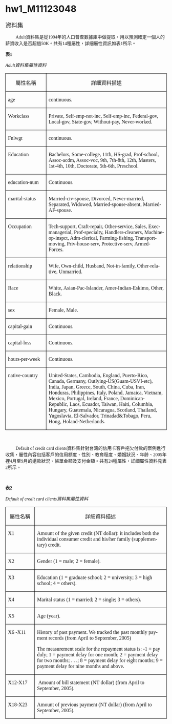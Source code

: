 # hw1_M11123048



<html>

<head>
<meta http-equiv=Content-Type content="text/html; charset=big5">
<meta name=Generator content="Microsoft Word 15 (filtered)">

<!--
 /* Font Definitions */
 @font-face
	{font-family:新細明體;
	panose-1:2 2 5 0 0 0 0 0 0 0;}
@font-face
	{font-family:"Cambria Math";
	panose-1:2 4 5 3 5 4 6 3 2 4;}
@font-face
	{font-family:Calibri;
	panose-1:2 15 5 2 2 2 4 3 2 4;}
@font-face
	{font-family:標楷體;
	panose-1:3 0 5 9 0 0 0 0 0 0;}
@font-face
	{font-family:"Segoe UI";
	panose-1:2 11 5 2 4 2 4 2 2 3;}
@font-face
	{font-family:"\@標楷體";}
@font-face
	{font-family:"\@新細明體";
	panose-1:2 1 6 1 0 1 1 1 1 1;}
 /* Style Definitions */
 p.MsoNormal, li.MsoNormal, div.MsoNormal
	{margin:0cm;
	font-size:12.0pt;
	font-family:"Calibri",sans-serif;}
p.MsoFooter, li.MsoFooter, div.MsoFooter
	{mso-style-link:"頁尾 字元";
	margin:0cm;
	layout-grid-mode:char;
	font-size:10.0pt;
	font-family:"Calibri",sans-serif;}
p.MsoListParagraph, li.MsoListParagraph, div.MsoListParagraph
	{margin-top:0cm;
	margin-right:0cm;
	margin-bottom:0cm;
	margin-left:24.0pt;
	font-size:12.0pt;
	font-family:"Calibri",sans-serif;}
span.a
	{mso-style-name:"頁尾 字元";
	mso-style-link:頁尾;}
span.normaltextrun
	{mso-style-name:normaltextrun;}
span.eop
	{mso-style-name:eop;}
.MsoChpDefault
	{font-family:"Calibri",sans-serif;}
 /* Page Definitions */
 @page WordSection1
	{size:595.3pt 841.9pt;
	margin:72.0pt 90.0pt 72.0pt 90.0pt;
	layout-grid:18.0pt;}
div.WordSection1
	{page:WordSection1;}
 /* List Definitions */
 ol
	{margin-bottom:0cm;}
ul
	{margin-bottom:0cm;}
-->


</head>

<body lang=ZH-TW link="#0563C1" vlink="#954F72" style='word-wrap:break-word;
text-justify-trim:punctuation'>

<div class=WordSection1 style='layout-grid:18.0pt'>

<p class=MsoListParagraph style='margin-left:0cm'><a name="_Toc117676158"><span
style='font-size:14.0pt;font-family:標楷體'>資料集</span></a></p>

<p class=MsoListParagraph style='margin-left:0cm;text-indent:24.0pt'><span
lang=EN-US style='font-family:"Times New Roman",serif'>Adult</span><span
style='font-family:標楷體'>資料集是從</span><span lang=EN-US style='font-family:"Times New Roman",serif'>1994</span><span
style='font-family:標楷體'>年的人口普查數據庫中做提取，用以預測確定一個人的薪資收入是否超過</span><span
lang=EN-US style='font-family:"Times New Roman",serif'>50K</span><span
style='font-family:標楷體'>。共有</span><span lang=EN-US style='font-family:"Times New Roman",serif'>14</span><span
style='font-family:標楷體'>種屬性，詳細屬性資訊如表</span><span lang=EN-US style='font-family:
"Times New Roman",serif'>1</span><span style='font-family:標楷體'>所示。</span></p>

<p class=MsoListParagraph style='margin-left:0cm'><b><span style='font-family:
標楷體'>表</span></b><b><span lang=EN-US style='font-family:"Times New Roman",serif'>1</span></b></p>

<p class=MsoListParagraph style='margin-left:0cm'><a name="_Hlk117675615"><i><span
lang=EN-US style='font-family:"Times New Roman",serif'>Adult</span></i></a><i><span
style='font-family:標楷體'>資料集屬性資料</span></i></p>

<table class=MsoTableGrid border=1 cellspacing=0 cellpadding=0
 style='border-collapse:collapse;border:none'>
 <tr>
  <td width=123 valign=top style='width:91.9pt;border:solid windowtext 1.0pt;
  padding:0cm 5.4pt 0cm 5.4pt'>
  <p class=MsoListParagraph align=center style='margin-left:0cm;text-align:
  center'><span style='font-family:標楷體'>屬性名稱</span></p>
  </td>
  <td width=431 valign=top style='width:322.9pt;border:solid windowtext 1.0pt;
  border-left:none;padding:0cm 5.4pt 0cm 5.4pt'>
  <p class=MsoListParagraph align=center style='margin-left:0cm;text-align:
  center'><span style='font-family:標楷體'>詳細資料描述</span></p>
  </td>
 </tr>
 <tr>
  <td width=123 valign=top style='width:91.9pt;border:solid windowtext 1.0pt;
  border-top:none;padding:0cm 5.4pt 0cm 5.4pt'>
  <p class=MsoListParagraph style='margin-left:0cm'><span lang=EN-US
  style='font-family:"Times New Roman",serif'>age</span></p>
  </td>
  <td width=431 valign=top style='width:322.9pt;border-top:none;border-left:
  none;border-bottom:solid windowtext 1.0pt;border-right:solid windowtext 1.0pt;
  padding:0cm 5.4pt 0cm 5.4pt'>
  <p class=MsoListParagraph style='margin-left:0cm'><span lang=EN-US
  style='font-family:"Times New Roman",serif'>continuous.</span></p>
  </td>
 </tr>
 <tr>
  <td width=123 valign=top style='width:91.9pt;border:solid windowtext 1.0pt;
  border-top:none;padding:0cm 5.4pt 0cm 5.4pt'>
  <p class=MsoListParagraph style='margin-left:0cm'><span lang=EN-US
  style='font-family:"Times New Roman",serif'>Workclass</span></p>
  </td>
  <td width=431 valign=top style='width:322.9pt;border-top:none;border-left:
  none;border-bottom:solid windowtext 1.0pt;border-right:solid windowtext 1.0pt;
  padding:0cm 5.4pt 0cm 5.4pt'>
  <p class=MsoListParagraph style='margin-left:0cm'><span lang=EN-US
  style='font-family:"Times New Roman",serif'>Private, Self-emp-not-inc,
  Self-emp-inc, Federal-gov, Local-gov, State-gov, Without-pay, Never-worked.</span></p>
  </td>
 </tr>
 <tr>
  <td width=123 valign=top style='width:91.9pt;border:solid windowtext 1.0pt;
  border-top:none;padding:0cm 5.4pt 0cm 5.4pt'>
  <p class=MsoListParagraph style='margin-left:0cm'><span lang=EN-US
  style='font-family:"Times New Roman",serif'>Fnlwgt</span></p>
  </td>
  <td width=431 valign=top style='width:322.9pt;border-top:none;border-left:
  none;border-bottom:solid windowtext 1.0pt;border-right:solid windowtext 1.0pt;
  padding:0cm 5.4pt 0cm 5.4pt'>
  <p class=MsoListParagraph style='margin-left:0cm'><span lang=EN-US
  style='font-family:"Times New Roman",serif'>continuous.</span></p>
  </td>
 </tr>
 <tr>
  <td width=123 valign=top style='width:91.9pt;border:solid windowtext 1.0pt;
  border-top:none;padding:0cm 5.4pt 0cm 5.4pt'>
  <p class=MsoListParagraph style='margin-left:0cm'><span lang=EN-US
  style='font-family:"Times New Roman",serif'>Education</span></p>
  </td>
  <td width=431 valign=top style='width:322.9pt;border-top:none;border-left:
  none;border-bottom:solid windowtext 1.0pt;border-right:solid windowtext 1.0pt;
  padding:0cm 5.4pt 0cm 5.4pt'>
  <p class=MsoListParagraph style='margin-left:0cm'><span lang=EN-US
  style='font-family:"Times New Roman",serif'>Bachelors, Some-college, 11th,
  HS-grad, Prof-school, Assoc-acdm, Assoc-voc, 9th, 7th-8th, 12th, Masters,
  1st-4th, 10th, Doctorate, 5th-6th, Preschool.</span></p>
  </td>
 </tr>
 <tr>
  <td width=123 valign=top style='width:91.9pt;border:solid windowtext 1.0pt;
  border-top:none;padding:0cm 5.4pt 0cm 5.4pt'>
  <p class=MsoListParagraph style='margin-left:0cm'><span lang=EN-US
  style='font-family:"Times New Roman",serif'>education-num</span></p>
  </td>
  <td width=431 valign=top style='width:322.9pt;border-top:none;border-left:
  none;border-bottom:solid windowtext 1.0pt;border-right:solid windowtext 1.0pt;
  padding:0cm 5.4pt 0cm 5.4pt'>
  <p class=MsoListParagraph style='margin-left:0cm'><span lang=EN-US
  style='font-family:"Times New Roman",serif'>Continuous.</span></p>
  </td>
 </tr>
 <tr>
  <td width=123 valign=top style='width:91.9pt;border:solid windowtext 1.0pt;
  border-top:none;padding:0cm 5.4pt 0cm 5.4pt'>
  <p class=MsoListParagraph style='margin-left:0cm'><span lang=EN-US
  style='font-family:"Times New Roman",serif'>marital-status</span></p>
  </td>
  <td width=431 valign=top style='width:322.9pt;border-top:none;border-left:
  none;border-bottom:solid windowtext 1.0pt;border-right:solid windowtext 1.0pt;
  padding:0cm 5.4pt 0cm 5.4pt'>
  <p class=MsoListParagraph style='margin-left:0cm'><span lang=EN-US
  style='font-family:"Times New Roman",serif'>Married-civ-spouse, Divorced,
  Never-married, Separated, Widowed, Married-spouse-absent, Married-AF-spouse.</span></p>
  </td>
 </tr>
 <tr>
  <td width=123 valign=top style='width:91.9pt;border:solid windowtext 1.0pt;
  border-top:none;padding:0cm 5.4pt 0cm 5.4pt'>
  <p class=MsoListParagraph style='margin-left:0cm'><span lang=EN-US
  style='font-family:"Times New Roman",serif'>Occupation</span></p>
  </td>
  <td width=431 valign=top style='width:322.9pt;border-top:none;border-left:
  none;border-bottom:solid windowtext 1.0pt;border-right:solid windowtext 1.0pt;
  padding:0cm 5.4pt 0cm 5.4pt'>
  <p class=MsoListParagraph style='margin-left:0cm'><span lang=EN-US
  style='font-family:"Times New Roman",serif'>Tech-support, Craft-repair,
  Other-service, Sales, Exec-managerial, Prof-specialty, Handlers-cleaners,
  Machine-op-inspct, Adm-clerical, Farming-fishing, Transport-moving,
  Priv-house-serv, Protective-serv, Armed-Forces.</span></p>
  </td>
 </tr>
 <tr>
  <td width=123 valign=top style='width:91.9pt;border:solid windowtext 1.0pt;
  border-top:none;padding:0cm 5.4pt 0cm 5.4pt'>
  <p class=MsoListParagraph style='margin-left:0cm'><span lang=EN-US
  style='font-family:"Times New Roman",serif'>relationship </span></p>
  </td>
  <td width=431 valign=top style='width:322.9pt;border-top:none;border-left:
  none;border-bottom:solid windowtext 1.0pt;border-right:solid windowtext 1.0pt;
  padding:0cm 5.4pt 0cm 5.4pt'>
  <p class=MsoListParagraph style='margin-left:0cm'><span lang=EN-US
  style='font-family:"Times New Roman",serif'>Wife, Own-child, Husband,
  Not-in-family, Other-relative, Unmarried.</span></p>
  </td>
 </tr>
 <tr>
  <td width=123 valign=top style='width:91.9pt;border:solid windowtext 1.0pt;
  border-top:none;padding:0cm 5.4pt 0cm 5.4pt'>
  <p class=MsoListParagraph style='margin-left:0cm'><span lang=EN-US
  style='font-family:"Times New Roman",serif'>Race</span></p>
  </td>
  <td width=431 valign=top style='width:322.9pt;border-top:none;border-left:
  none;border-bottom:solid windowtext 1.0pt;border-right:solid windowtext 1.0pt;
  padding:0cm 5.4pt 0cm 5.4pt'>
  <p class=MsoListParagraph style='margin-left:0cm'><span lang=EN-US
  style='font-family:"Times New Roman",serif'>White, Asian-Pac-Islander,
  Amer-Indian-Eskimo, Other, Black.</span></p>
  </td>
 </tr>
 <tr>
  <td width=123 valign=top style='width:91.9pt;border:solid windowtext 1.0pt;
  border-top:none;padding:0cm 5.4pt 0cm 5.4pt'>
  <p class=MsoListParagraph style='margin-left:0cm'><span lang=EN-US
  style='font-family:"Times New Roman",serif'>sex </span></p>
  </td>
  <td width=431 valign=top style='width:322.9pt;border-top:none;border-left:
  none;border-bottom:solid windowtext 1.0pt;border-right:solid windowtext 1.0pt;
  padding:0cm 5.4pt 0cm 5.4pt'>
  <p class=MsoListParagraph style='margin-left:0cm'><span lang=EN-US
  style='font-family:"Times New Roman",serif'>Female, Male.</span></p>
  </td>
 </tr>
 <tr>
  <td width=123 valign=top style='width:91.9pt;border:solid windowtext 1.0pt;
  border-top:none;padding:0cm 5.4pt 0cm 5.4pt'>
  <p class=MsoListParagraph style='margin-left:0cm'><span lang=EN-US
  style='font-family:"Times New Roman",serif'>capital-gain</span></p>
  </td>
  <td width=431 valign=top style='width:322.9pt;border-top:none;border-left:
  none;border-bottom:solid windowtext 1.0pt;border-right:solid windowtext 1.0pt;
  padding:0cm 5.4pt 0cm 5.4pt'>
  <p class=MsoListParagraph style='margin-left:0cm'><span lang=EN-US
  style='font-family:"Times New Roman",serif'>Continuous.</span></p>
  </td>
 </tr>
 <tr>
  <td width=123 valign=top style='width:91.9pt;border:solid windowtext 1.0pt;
  border-top:none;padding:0cm 5.4pt 0cm 5.4pt'>
  <p class=MsoListParagraph style='margin-left:0cm'><span lang=EN-US
  style='font-family:"Times New Roman",serif'>capital-loss</span></p>
  </td>
  <td width=431 valign=top style='width:322.9pt;border-top:none;border-left:
  none;border-bottom:solid windowtext 1.0pt;border-right:solid windowtext 1.0pt;
  padding:0cm 5.4pt 0cm 5.4pt'>
  <p class=MsoListParagraph style='margin-left:0cm'><span lang=EN-US
  style='font-family:"Times New Roman",serif'>Continuous.</span></p>
  </td>
 </tr>
 <tr>
  <td width=123 valign=top style='width:91.9pt;border:solid windowtext 1.0pt;
  border-top:none;padding:0cm 5.4pt 0cm 5.4pt'>
  <p class=MsoListParagraph style='margin-left:0cm'><span lang=EN-US
  style='font-family:"Times New Roman",serif'>hours-per-week</span></p>
  </td>
  <td width=431 valign=top style='width:322.9pt;border-top:none;border-left:
  none;border-bottom:solid windowtext 1.0pt;border-right:solid windowtext 1.0pt;
  padding:0cm 5.4pt 0cm 5.4pt'>
  <p class=MsoListParagraph style='margin-left:0cm'><span lang=EN-US
  style='font-family:"Times New Roman",serif'>Continuous.</span></p>
  </td>
 </tr>
 <tr>
  <td width=123 valign=top style='width:91.9pt;border:solid windowtext 1.0pt;
  border-top:none;padding:0cm 5.4pt 0cm 5.4pt'>
  <p class=MsoListParagraph style='margin-left:0cm'><span lang=EN-US
  style='font-family:"Times New Roman",serif'>native-country</span></p>
  </td>
  <td width=431 valign=top style='width:322.9pt;border-top:none;border-left:
  none;border-bottom:solid windowtext 1.0pt;border-right:solid windowtext 1.0pt;
  padding:0cm 5.4pt 0cm 5.4pt'>
  <p class=MsoListParagraph style='margin-left:0cm'><span lang=EN-US
  style='font-family:"Times New Roman",serif'>United-States, Cambodia, England,
  Puerto-Rico, Canada, Germany, Outlying-US(Guam-USVI-etc), India, Japan,
  Greece, South, China, Cuba, Iran, Honduras, Philippines, Italy, Poland,
  Jamaica, Vietnam, Mexico, Portugal, Ireland, France, Dominican-Republic,
  Laos, Ecuador, Taiwan, Haiti, Columbia, Hungary, Guatemala, Nicaragua,
  Scotland, Thailand, Yugoslavia, El-Salvador, Trinadad&amp;Tobago, Peru, Hong,
  Holand-Netherlands.</span></p>
  </td>
 </tr>
</table>

<p class=MsoListParagraph style='margin-left:0cm;text-indent:24.0pt'><span
lang=EN-US style='font-family:"Times New Roman",serif'>&nbsp;</span></p>

<p class=MsoListParagraph style='margin-left:0cm;text-indent:24.0pt'><span
lang=EN-US style='font-family:"Times New Roman",serif'>Default of credit card
clients</span><span style='font-family:標楷體'>資料集針對台灣的信用卡客戶拖欠付款的案例進行收集，屬性內容包括客戶的信用額度、性別、教育程度、婚姻狀況、年齡、</span><span
lang=EN-US style='font-family:"Times New Roman",serif'>2005</span><span
style='font-family:標楷體'>年裡</span><span lang=EN-US style='font-family:"Times New Roman",serif'>4</span><span
style='font-family:標楷體'>月至</span><span lang=EN-US style='font-family:"Times New Roman",serif'>9</span><span
style='font-family:標楷體'>月的還款狀況、帳單金額及支付金額。共有</span><span lang=EN-US
style='font-family:"Times New Roman",serif'>24</span><span style='font-family:
標楷體'>種屬性，詳細屬性資料見表</span><span lang=EN-US style='font-family:"Times New Roman",serif'>2</span><span
style='font-family:標楷體'>所示。</span></p>

<p class=MsoListParagraph style='margin-left:0cm'><span lang=EN-US
style='font-family:"Times New Roman",serif'>&nbsp;</span></p>

<p class=MsoListParagraph style='margin-left:0cm'><b><span style='font-family:
標楷體'>表</span></b><b><span lang=EN-US style='font-family:"Times New Roman",serif'>2</span></b></p>

<p class=MsoListParagraph style='margin-left:0cm'><i><span lang=EN-US
style='font-family:"Times New Roman",serif'>Default of credit card clients</span></i><i><span
style='font-family:標楷體'>資料集屬性資料</span></i></p>

<table class=MsoTableGrid border=1 cellspacing=0 cellpadding=0
 style='border-collapse:collapse;border:none'>
 <tr>
  <td width=85 valign=top style='width:63.55pt;border:solid windowtext 1.0pt;
  padding:0cm 5.4pt 0cm 5.4pt'>
  <p class=MsoListParagraph align=center style='margin-left:0cm;text-align:
  center'><span style='font-family:標楷體'>屬性名稱</span></p>
  </td>
  <td width=468 valign=top style='width:351.25pt;border:solid windowtext 1.0pt;
  border-left:none;padding:0cm 5.4pt 0cm 5.4pt'>
  <p class=MsoListParagraph align=center style='margin-left:0cm;text-align:
  center'><span style='font-family:標楷體'>詳細資料描述</span></p>
  </td>
 </tr>
 <tr>
  <td width=85 valign=top style='width:63.55pt;border:solid windowtext 1.0pt;
  border-top:none;padding:0cm 5.4pt 0cm 5.4pt'>
  <p class=MsoListParagraph style='margin-left:0cm'><span class=normaltextrun><span
  lang=EN-US style='font-family:"Times New Roman",serif'>X1</span></span></p>
  </td>
  <td width=468 valign=top style='width:351.25pt;border-top:none;border-left:
  none;border-bottom:solid windowtext 1.0pt;border-right:solid windowtext 1.0pt;
  padding:0cm 5.4pt 0cm 5.4pt'>
  <p class=MsoListParagraph style='margin-left:0cm'><span lang=EN-US
  style='font-family:"Times New Roman",serif'>Amount of the given credit (NT
  dollar): it includes both the individual consumer credit and his/her family
  (supplementary) credit.</span></p>
  </td>
 </tr>
 <tr>
  <td width=85 valign=top style='width:63.55pt;border:solid windowtext 1.0pt;
  border-top:none;padding:0cm 5.4pt 0cm 5.4pt'>
  <p class=MsoListParagraph style='margin-left:0cm'><span class=normaltextrun><span
  lang=EN-US style='font-family:"Times New Roman",serif'>X2</span></span></p>
  </td>
  <td width=468 valign=top style='width:351.25pt;border-top:none;border-left:
  none;border-bottom:solid windowtext 1.0pt;border-right:solid windowtext 1.0pt;
  padding:0cm 5.4pt 0cm 5.4pt'>
  <p class=MsoListParagraph style='margin-left:0cm'><span lang=EN-US
  style='font-family:"Times New Roman",serif'>Gender (1 = male; 2 = female).</span></p>
  </td>
 </tr>
 <tr>
  <td width=85 valign=top style='width:63.55pt;border:solid windowtext 1.0pt;
  border-top:none;padding:0cm 5.4pt 0cm 5.4pt'>
  <p class=MsoListParagraph style='margin-left:0cm'><span class=normaltextrun><span
  lang=EN-US style='font-family:"Times New Roman",serif'>X3</span></span></p>
  </td>
  <td width=468 valign=top style='width:351.25pt;border-top:none;border-left:
  none;border-bottom:solid windowtext 1.0pt;border-right:solid windowtext 1.0pt;
  padding:0cm 5.4pt 0cm 5.4pt'>
  <p class=MsoListParagraph style='margin-left:0cm'><span lang=EN-US
  style='font-family:"Times New Roman",serif'>Education (1 = graduate school; 2
  = university; 3 = high school; 4 = others).</span></p>
  </td>
 </tr>
 <tr>
  <td width=85 valign=top style='width:63.55pt;border:solid windowtext 1.0pt;
  border-top:none;padding:0cm 5.4pt 0cm 5.4pt'>
  <p class=MsoListParagraph style='margin-left:0cm'><span class=normaltextrun><span
  lang=EN-US style='font-family:"Times New Roman",serif'>X4</span></span></p>
  </td>
  <td width=468 valign=top style='width:351.25pt;border-top:none;border-left:
  none;border-bottom:solid windowtext 1.0pt;border-right:solid windowtext 1.0pt;
  padding:0cm 5.4pt 0cm 5.4pt'>
  <p class=MsoListParagraph style='margin-left:0cm'><span lang=EN-US
  style='font-family:"Times New Roman",serif'>Marital status (1 = married; 2 =
  single; 3 = others). </span></p>
  </td>
 </tr>
 <tr>
  <td width=85 valign=top style='width:63.55pt;border:solid windowtext 1.0pt;
  border-top:none;padding:0cm 5.4pt 0cm 5.4pt'>
  <p class=MsoListParagraph style='margin-left:0cm'><span class=normaltextrun><span
  lang=EN-US style='font-family:"Times New Roman",serif'>X5</span></span></p>
  </td>
  <td width=468 valign=top style='width:351.25pt;border-top:none;border-left:
  none;border-bottom:solid windowtext 1.0pt;border-right:solid windowtext 1.0pt;
  padding:0cm 5.4pt 0cm 5.4pt'>
  <p class=MsoListParagraph style='margin-left:0cm'><span lang=EN-US
  style='font-family:"Times New Roman",serif'>Age (year).</span></p>
  </td>
 </tr>
 <tr>
  <td width=85 valign=top style='width:63.55pt;border:solid windowtext 1.0pt;
  border-top:none;padding:0cm 5.4pt 0cm 5.4pt'>
  <p class=MsoListParagraph style='margin-left:0cm'><span class=normaltextrun><span
  lang=EN-US style='font-family:"Times New Roman",serif'>X6</span></span><span
  class=eop><span lang=EN-US style='font-family:"Times New Roman",serif'>&nbsp;-X11</span></span></p>
  </td>
  <td width=468 valign=top style='width:351.25pt;border-top:none;border-left:
  none;border-bottom:solid windowtext 1.0pt;border-right:solid windowtext 1.0pt;
  padding:0cm 5.4pt 0cm 5.4pt'>
  <p class=MsoListParagraph style='margin-left:0cm'><span lang=EN-US
  style='font-family:"Times New Roman",serif'>History of past payment. We
  tracked the past monthly payment records (from April to September, 2005)</span></p>
  <p class=MsoListParagraph style='margin-left:0cm'><span lang=EN-US
  style='font-family:"Times New Roman",serif'>The measurement scale for the
  repayment status is: -1 = pay duly; 1 = payment delay for one month; 2 =
  payment delay for two months; . . .; 8 = payment delay for eight months; 9 =
  payment delay for nine months and above.</span></p>
  </td>
 </tr>
 <tr>
  <td width=85 valign=top style='width:63.55pt;border:solid windowtext 1.0pt;
  border-top:none;padding:0cm 5.4pt 0cm 5.4pt'>
  <p class=MsoListParagraph style='margin-left:0cm'><span class=normaltextrun><span
  lang=EN-US style='font-family:"Times New Roman",serif'>X12-X17</span></span></p>
  </td>
  <td width=468 valign=top style='width:351.25pt;border-top:none;border-left:
  none;border-bottom:solid windowtext 1.0pt;border-right:solid windowtext 1.0pt;
  padding:0cm 5.4pt 0cm 5.4pt'>
  <p class=MsoListParagraph style='margin-left:0cm'><span lang=EN-US
  style='font-family:"Times New Roman",serif'>&nbsp;Amount of bill statement
  (NT dollar)</span><span lang=EN-US style='font-family:"Times New Roman",serif'>
  (from April to September, 2005)</span><span lang=EN-US style='font-family:
  "Times New Roman",serif'>.&nbsp;</span></p>
  </td>
 </tr>
 <tr>
  <td width=85 valign=top style='width:63.55pt;border:solid windowtext 1.0pt;
  border-top:none;padding:0cm 5.4pt 0cm 5.4pt'>
  <p class=MsoListParagraph style='margin-left:0cm'><span class=normaltextrun><span
  lang=EN-US style='font-family:"Times New Roman",serif'>X18-X23</span></span></p>
  </td>
  <td width=468 valign=top style='width:351.25pt;border-top:none;border-left:
  none;border-bottom:solid windowtext 1.0pt;border-right:solid windowtext 1.0pt;
  padding:0cm 5.4pt 0cm 5.4pt'>
  <p class=MsoListParagraph style='margin-left:0cm'><span lang=EN-US
  style='font-family:"Times New Roman",serif'>Amount of previous payment (NT
  dollar)</span><span lang=EN-US style='font-family:"Times New Roman",serif'>
  (from April to September, 2005)</span><span lang=EN-US style='font-family:
  "Times New Roman",serif'>.</span></p>
  </td>
 </tr>
</table>

<p class=MsoListParagraph style='margin-left:0cm'><span lang=EN-US
style='font-family:"Times New Roman",serif'>&nbsp;</span></p>

</div>

</body>

</html>
